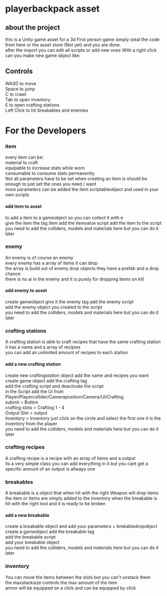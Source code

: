 # playerbackpack asset
 
## about the project
 
this is a Unity game asset for a 3d First person game
simply steal the code from here or the asset store (Not yet)
and you are done.<br>
after the import you can edit all scripts or add new ones
With a right click can you make new game object like: <br>
 
## Controls
WASD to move <br>
Space to jump <br>
C to crawl <br>
Tab to open inventory <br>
E to open crafting stations <br>
Left Click to hit breakables and enemies <br>
 
# For the Developers
 
### item
every item can be:<br>
material to craft <br>
equipable to increase stats while worn<br>
consumable to consume stats permanently <br>
Not all parameters have to be set when creating an item is should be enough to just set the ones you need / want<br>
more parameters can be added the item scriptableobject and used in your own scripts<br>
#### add item to asset
to add a item to a gameobject so you can collect it with e<br>
give the item the tag item add the itemvalue script add the item to the script<br>
you need to add the colliders, models and materials here but you can do it later <br>
 
### enemy
An enemy is of course an enemy <br>
every enemy has a array of items it can drop <br>
the array is build out of enemy drop objects they have a prefab and a drop chance<br>
there is no ai in the enemy and it is purely for dropping items on kill<br>
#### add enemy to asset
create gameobject give it the enemy tag add the enemy script <br>
add the enemy object you created to the script <br>
you need to add the colliders, models and materials here but you can do it later <br>
 
### crafting stations
A crafting station is able to craft recipes that have the same crafting station<br>
it has a name and a array of recipies<br>
you can add an unlimited amount of recipes to each station<br>
#### add a new crafting station
create new craftingstation object add the name and recipes you want <br>
create game object add the crafting tag <br>
add the crafting script and deactivate the script <br>
in the Script add the Ui from Player/Playercollider/Cameraposition/Camera/UI/Crafting <br>
submit = Button <br>
crafting slots = Crafting 1 - 4 <br>
Output Slot = output <br>
Inventory = Inventory just click on the circle and select the first one it is the inventory from the player  <br>
you need to add the colliders, models and materials here but you can do it later <br>
 
### crafting recipes
A crafting recipe is a recipe with an array of items and a output<br>
its a very simple class you can add everything in it but you cant get a specific amount of an output is allways one<br>
 
### breakables
A breakable is a object that when hit with the right Weapon will drop items<br>
the item or items are simply added to the inventory when the breakable is hit with the right tool and it is ready to be broken<br>
#### add a new breakable
create a breakable object and add your parameters + brekabledropobject <br>
create a gameobject add the breakable tag <br>
add the breakable script <br>
add your breakable object <br>
you need to add the colliders, models and materials here but you can do it later <br>

### inventory
You can move the items between the slots but you can't unstack them<br>
the maxstacksize controls the max amount of the item<br>
armor will be equipped on a click and can be equipped by click <br>

